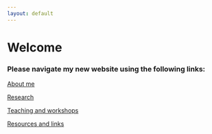 ```yaml
---
layout: default
---
```


# Welcome

### Please navigate my new website using the following links:

[About me](/about.md)

[Research](/research.md)

[Teaching and workshops](/teaching.md)

[Resources and links](/resources.md)


